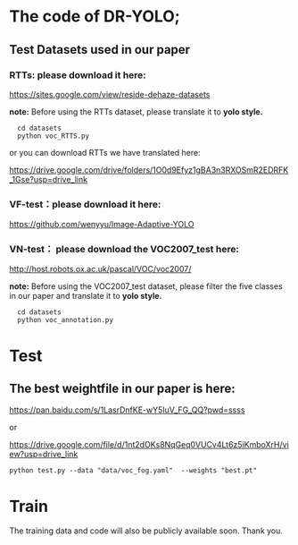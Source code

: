 # The code of DR-YOLO;


## Test Datasets used in our paper
### RTTs: please download it here:

https://sites.google.com/view/reside-dehaze-datasets

**note:** Before using the RTTs dataset, please translate it to **yolo style.**

      cd datasets
      python voc_RTTS.py

or you can download RTTs we have translated here:

https://drive.google.com/drive/folders/1O0d9Efyz1gBA3n3RXOSmR2EDRFK_1Gse?usp=drive_link

### VF-test：please download it here:

https://github.com/wenyyu/Image-Adaptive-YOLO

### VN-test： please download the VOC2007_test here:

http://host.robots.ox.ac.uk/pascal/VOC/voc2007/

**note:** Before using the VOC2007_test dataset, please filter the five classes in our paper and translate it to **yolo style.**

      cd datasets
      python voc_annotation.py
  
# Test
## The best weightfile in our paper is here:

https://pan.baidu.com/s/1LasrDnfKE-wY5IuV_FG_QQ?pwd=ssss 

or 

https://drive.google.com/file/d/1nt2dOKs8NqGeq0VUCv4Lt6z5iKmboXrH/view?usp=drive_link

    python test.py --data "data/voc_fog.yaml"  --weights "best.pt"

# Train

The training data and code will also be publicly available soon. Thank you.
